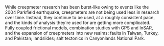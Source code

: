 While creepmeter research has been burst-like owing to events like the 2004 Parkfield earthquake, creepmeters are not being used less in research over time. Instead, they continue to be used, at a roughly consistent pace, and the kinds of analysis they're used for are getting more complicated.  Fully coupled frictional models, combination studies with GPS and InSAR, and the expansion of creepmeters into new realms: faults in Taiwan, Turkey, and Pakistan; landslides; salt tectonics in Canyonlands National Park.

